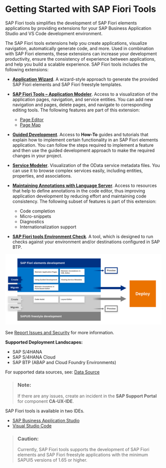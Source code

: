<!-- loio2d8b1cb11f6541e5ab16f05461c64201 -->

# Getting Started with SAP Fiori Tools

SAP Fiori tools simplifies the development of SAP Fiori elements applications by providing extensions for your SAP Business Application Studio and VS Code development environment.

The SAP Fiori tools extensions help you create applications, visualize navigation, automatically generate code, and more. Used in combination with SAP Fiori elements, these extensions can increase your development productivity, ensure the consistency of experience between applications, and help you build a scalable experience. SAP Fiori tools includes the following extensions:

-   [**Application Wizard**](../Generating-an-Application/SAP-Fiori-Elements/sap-fiori-elements-1488469.md). A wizard-style approach to generate the provided SAP Fiori elements and SAP Fiori freestyle templates.
-   [**SAP Fiori Tools – Application Modeler**](../Developing-an-Application/developing-an-application-a9c0043.md). Access to a visualization of the application pages, navigation, and service entities. You can add new navigation and pages, delete pages, and navigate to corresponding editing tools. The following features are part of this extension:
    -   [Page Editor](../Developing-an-Application/configure-page-elements-047507c.md)
    -   [Page Map](../Developing-an-Application/define-application-structure-bae38e6.md)

-   [**Guided Development**](../Developing-an-Application/use-feature-guides-0c9e518.md). Access to **How-To** guides and tutorials that explain how to implement certain functionality in an SAP Fiori elements application. You can follow the steps required to implement a feature and then use the guided development approach to make the required changes in your project.
-   [**Service Modeler**](../Project-Functions/viewing-service-metadata-e369c2c.md). Visualization of the OData service metadata files. You can use it to browse complex services easily, including entities, properties, and associations.
-   **[Maintaining Annotations with Language Server](../Developing-an-Application/maintaining-annotations-with-language-server-6fc93f8.md)**. Access to resources that help to define annotations in the code editor, thus improving application development by reducing effort and maintaining code consistency. The following subset of features is part of this extension:
    -   Code completion
    -   Micro-snippets
    -   Diagnostics
    -   Internationalization support

-   [**SAP Fiori tools Environment Check**](../Project-Functions/environment-check-75390cf.md). A tool, which is designed to run checks against your environment and/or destinations configured in SAP BTP.



![](images/FIORI_TOOL_USER_FLOW_WFREESTYLE_3ad8363.png)

See [Report Issues and Security](report-issues-and-security-7c755a5.md) for more information.

**Supported Deployment Landscapes:**

-   SAP S/4HANA
-   SAP S/4HANA Cloud
-   SAP BTP \(ABAP and Cloud Foundry Environments\)

For supported data sources, see: [Data Source](../Generating-an-Application/SAP-Fiori-Elements/data-source-9906181.md)

> ### Note:  
> If there are any issues, create an incident in the **SAP Support Portal** for component **CA-UX-IDE**.

SAP Fiori tools is available in two IDEs.

-   [SAP Business Application Studio](sap-business-application-studio-b011040.md)
-   [Visual Studio Code](visual-studio-code-17efa21.md#loio17efa217f7f34a9eba53d7b209ca4280)

> ### Caution:  
> Currently, SAP Fiori tools supports the development of SAP Fiori elements and SAP Fiori freestyle applications with the minimum SAPUI5 versions of 1.65 or higher.

